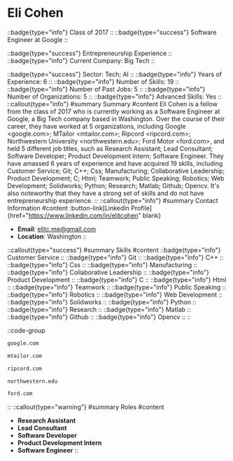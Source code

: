 # Eli Cohen
::badge{type="info"}
Class of 2017
::
::badge{type="success"}
Software Engineer at Google
::

::badge{type="success"}
Entrepreneurship Experience
::
::badge{type="info"}
Current Company: Big Tech
::

::badge{type="success"}
Sector: Tech; AI
::
::badge{type="info"}
Years of Experience: 6
::
::badge{type="info"}
Number of Skills: 19
::
::badge{type="info"}
Number of Past Jobs: 5
::
::badge{type="info"}
Number of Organizations: 5
::
::badge{type="info"}
Advanced Skills: Yes
::
::callout{type="info"}
#summary
Summary
#content
Eli Cohen is a fellow from the class of 2017 who is currently working as a Software Engineer at Google, a Big Tech company based in Washington. Over the course of their career, they have worked at 5 organizations, including Google <google.com>; MTailor <mtailor.com>; Ripcord <ripcord.com>; Northwestern University <northwestern.edu>; Ford Motor <ford.com>, and held 5 different job titles, such as Research Assistant; Lead Consultant; Software Developer; Product Development Intern; Software Engineer. They have amassed 6 years of experience and have acquired 19 skills, including Customer Service; Git; C++; Css; Manufacturing; Collaborative Leadership; Product Development; C; Html; Teamwork; Public Speaking; Robotics; Web Development; Solidworks; Python; Research; Matlab; Github; Opencv. It's also noteworthy that they have a strong set of skills and do not have entrepreneurship experience.
::
::callout{type="info"}
#summary
Contact Information
#content
:button-link[LinkedIn Profile]{href="https://www.linkedin.com/in/elitcohen" blank}
- **Email**: elitc.me@gmail.com
- **Location**: Washington
::

::callout{type="success"}
#summary
Skills
#content
::badge{type="info"}
Customer Service
::
::badge{type="info"}
Git
::
::badge{type="info"}
C++
::
::badge{type="info"}
Css
::
::badge{type="info"}
Manufacturing
::
::badge{type="info"}
Collaborative Leadership
::
::badge{type="info"}
Product Development
::
::badge{type="info"}
C
::
::badge{type="info"}
Html
::
::badge{type="info"}
Teamwork
::
::badge{type="info"}
Public Speaking
::
::badge{type="info"}
Robotics
::
::badge{type="info"}
Web Development
::
::badge{type="info"}
Solidworks
::
::badge{type="info"}
Python
::
::badge{type="info"}
Research
::
::badge{type="info"}
Matlab
::
::badge{type="info"}
Github
::
::badge{type="info"}
Opencv
::
::

::code-group
```bash [Google]
google.com
```
```bash [MTailor]
mtailor.com
```
```bash [Ripcord]
ripcord.com
```
```bash [Northwestern University]
northwestern.edu
```
```bash [Ford Motor]
ford.com
```
::
::callout{type="warning"}
#summary
Roles
#content
- **Research Assistant**
- **Lead Consultant**
- **Software Developer**
- **Product Development Intern**
- **Software Engineer**
::

